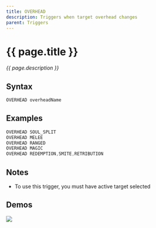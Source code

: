 ```yaml
---
title: OVERHEAD
description: Triggers when target overhead changes
parent: Triggers
---
```


# {{ page.title }}

_{{ page.description }}_

## Syntax

```java
OVERHEAD overheadName 
```

## Examples

```java
OVERHEAD SOUL_SPLIT
OVERHEAD MELEE
OVERHEAD RANGED
OVERHEAD MAGIC
OVERHEAD REDEMPTION,SMITE,RETRIBUTION
```

## Notes

- To use this trigger, you must have active target selected

## Demos

![](N/A)

